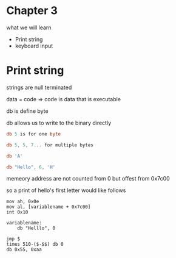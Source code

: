 # Chapter 3

what we will learn

- Print string
- keyboard input

# Print string

strings are null terminated

data = code => code is data that is executable

db is define byte

db allows us to write to the binary directly

``` asm
db 5 is for one byte

db 5, 5, 7... for multiple bytes

db 'A'

db "Hello", 6, 'H'
```

memeory address are not counted from 0 but offest from 0x7c00

so a print of hello's first letter would like follows

```
mov ah, 0x0e
mov al, [variablename + 0x7c00]
int 0x10

variablename:
    db "Helllo", 0

jmp $ 
times 510-($-$$) db 0
db 0x55, 0xaa
```
